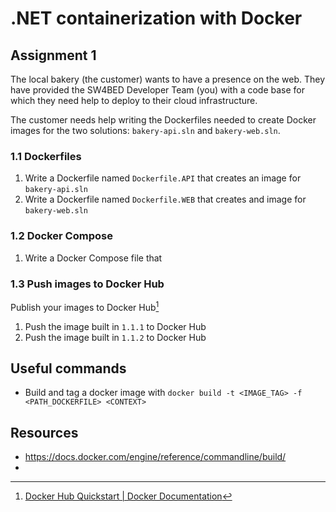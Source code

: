# .NET containerization with Docker
## Assignment 1
The local bakery (the customer) wants to have a presence on the web. They have provided the SW4BED Developer Team (you) with a code base for which they need help to deploy to their cloud infrastructure.

The customer needs help writing the Dockerfiles needed to create Docker images for the two solutions: `bakery-api.sln` and `bakery-web.sln`.
### 1.1 Dockerfiles
1. Write a Dockerfile named `Dockerfile.API` that creates an image for `bakery-api.sln`
2. Write a Dockerfile named `Dockerfile.WEB` that creates and image for `bakery-web.sln` 

### 1.2 Docker Compose
1. Write a Docker Compose file that 

### 1.3 Push images to Docker Hub
Publish your images to Docker Hub[^1]

1. Push the image built in `1.1.1` to Docker Hub
2. Push the image built in `1.1.2` to Docker Hub

## Useful commands
- Build and tag a docker image with `docker build -t <IMAGE_TAG> -f <PATH_DOCKERFILE> <CONTEXT>`

## Resources
- https://docs.docker.com/engine/reference/commandline/build/
- [^1]: [Docker Hub Quickstart | Docker Documentation](https://docs.docker.com/docker-hub/)